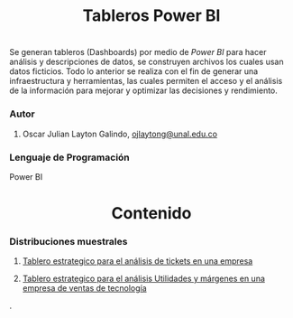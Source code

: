 <h1 align="center">Tableros Power BI</h1>
<h1 align="center"></h1>

Se generan tableros (Dashboards) por medio de *Power BI* para hacer análisis y descripciones de datos, se construyen archivos los cuales usan datos ficticios. Todo lo anterior se realiza con el fin de generar una  infraestructura y herramientas, las cuales permiten el acceso y el análisis de la información para mejorar y optimizar las decisiones y rendimiento.

<h3>Autor</h3>

1. Oscar Julian Layton Galindo, ojlaytong@unal.edu.co



<h3>Lenguaje de Programación </h3>

Power BI


<h1 align='center'> Contenido</h1>



<h3> Distribuciones muestrales </h3>

1. [Tablero estrategico para el análisis de tickets en una empresa](https://app.powerbi.com/view?r=eyJrIjoiYjEwY2ZjNjYtZDUzZi00MDU0LThlMmEtNzhjNjg4N2RiZmY3IiwidCI6IjMwMGE5NDNhLTkyNDctNGQ1Zi1iYTNkLTk5MTQxYWQyZjUxZCJ9)

2. [Tablero estrategico para el análisis Utilidades y márgenes en una empresa de ventas de tecnología](https://app.powerbi.com/view?r=eyJrIjoiNmY1NGU4NGQtZGUyNS00ZTYyLTkwNjYtYThkOWM4YWJhM2Y3IiwidCI6IjMwMGE5NDNhLTkyNDctNGQ1Zi1iYTNkLTk5MTQxYWQyZjUxZCJ9)

.
